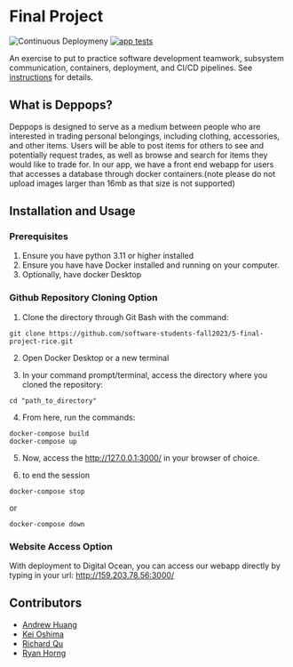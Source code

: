 # Final Project
![Continuous Deploymeny](https://github.com/software-students-fall2023/5-final-project-rice/actions/workflows/build.yml/badge.svg)
[![app tests](https://github.com/software-students-fall2023/5-final-project-rice/actions/workflows/app-test.yml/badge.svg)](https://github.com/software-students-fall2023/5-final-project-rice/actions/workflows/app-test.yml)

An exercise to put to practice software development teamwork, subsystem communication, containers, deployment, and CI/CD pipelines. See [instructions](./instructions.md) for details.

## What is Deppops?

Deppops is designed to serve as a medium between people who are interested in trading personal belongings, including clothing, accessories, and other items. Users will be able to post items for others to see and potentially request trades, as well as browse and search for items they would like to trade for. In our app, we have a front end webapp for users that accesses a database through docker containers.(note please do not upload images larger than 16mb as that size is not supported)

## Installation and Usage

### Prerequisites
1. Ensure you have python 3.11 or higher installed 
2. Ensure you have have Docker installed and running on your computer.
3. Optionally, have docker Desktop 

### Github Repository Cloning Option
1. Clone the directory through Git Bash with the command:

```
git clone https://github.com/software-students-fall2023/5-final-project-rice.git
```

2. Open Docker Desktop or a new terminal 

3. In your command prompt/terminal, access the directory where you cloned the repository:
```
cd "path_to_directory"
```

4. From here, run the commands:
```
docker-compose build
docker-compose up
```
5. Now, access the http://127.0.0.1:3000/ in your browser of choice.

6. to end the session 
```
docker-compose stop
```
or 
```
docker-compose down
```

### Website Access Option

With deployment to Digital Ocean, you can access our webapp directly by typing in your url: http://159.203.78.56:3000/

## Contributors

- [Andrew Huang](https://github.com/andrew0022)
- [Kei Oshima](https://github.com/KeiOshima)
- [Richard Qu](https://github.com/kingslayerrq)
- [Ryan Horng](https://github.com/Ryan-Horng)
